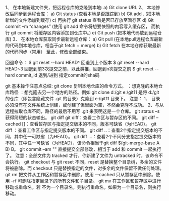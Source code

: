 1、	在本地新建文件夹，把远程仓库的克隆到本地:
a)	Git clone URL
2、	本地修改后同步到远程仓库：
a)	Git status (查看本地是否跟踪到)
b)	Git add . (把本地新增的文件添加到缓存)
c)	再执行 git status 查看是否已存放至暂存区
d)	Git commit –m “changes” (使用 git add 命令将想要快照的内容写入缓存区， 而执行 git commit 将缓存区内容添加到仓库中。)
e)	Git push (把本地代码放到远程仓库)
3、	在本地仓库获取同步最新远程仓库：
a)	Git pull (在本地pull远程仓库最新的代码到本地仓库，相当于git fetch + merge)
b)	Git fetch 在本地仓库获取最新的代码同步（常用）
至此，修改全部结束。


回退命令：
$ git reset --hard HEAD^         回退到上个版本
$ git reset --hard HEAD~3        回退到前3次提交之前，以此类推，回退到n次提交之前
$ git reset --hard commit_id     	 退到/进到 指定commit的sha码

git 基本操作注意点总结:
git clone <source repository> <destination repository>
复制本地仓库的命令方式。
<source repository>：想克隆的本地仓库路径
<destination repository>：想克隆去另一个地方的路径。例如 git clone d:/git e:/git11 是将 d:/git 的仓库（即包含隐藏文件 .git 的目录）克隆到 e:/git11 目录下。
注意：
1、<destination repository> 目录必须没有在文件系统上创建，或创建了但里面为空，不然会克隆不成功。
2、与从远程拉取仓库不同，路径的最后不用写 .git 来表明这是一个仓库。
git status –s
获得简短的状态输出。
git diff
git diff：查看工作区与暂存区的不同。
git diff –cached [<commit>]：查看暂存区与指定提交版本的不同，版本可缺省（为HEAD）。
git diff <commit>：查看工作区与指定提交版本的不同。
git diff <commit>..<commit>：查看2个指定提交版本的不同，其中任一可缺省（为HEAD）。
git diff <commit>...<commit>：查看2个不同分支指定提交版本的不同，其中任一可缺省（为HEAD），该命令相当于git diff $(git-merge-base A B) B。
git commit –am ""
直接提交全部修改，相当于 add 和 commit 一起执行了。
注意：全部文件为 tracked 才行，你新建了文件为 untracked 时，该命令不会执行。
git checkout
与 git reset 不同，reset 是替换整个目录树，多余的文件将被删除。而 checkout 只是替换指定的文件，对多余的文件保留不做任何处理。
git rm
把文件从工作区和暂存区中删除。使用 —cached 只从暂存区中删除。使用 –rf <directory> 可删除指定目录下的所有文件和子目录。
git mv <source> <destination>
在工作区和暂存区中进行移动或重命名。若 <destination> 不为一个目录名，则执行重命名。如果为一个目录名，则执行移动。

